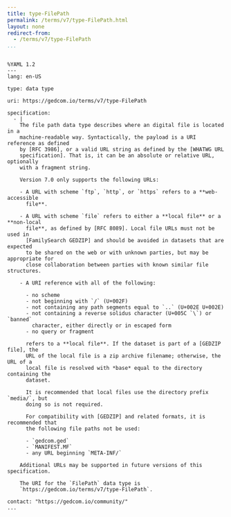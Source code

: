 ```yaml
---
title: type-FilePath
permalink: /terms/v7/type-FilePath.html
layout: none
redirect-from:
  - /terms/v7/type-FilePath
...
```


```

%YAML 1.2
---
lang: en-US

type: data type

uri: https://gedcom.io/terms/v7/type-FilePath

specification:
  - |
    The file path data type describes where an digital file is located in a
    machine-readable way. Syntactically, the payload is a URI reference as defined
    by [RFC 3986], or a valid URL string as defined by the [WHATWG URL
    specification]. That is, it can be an absolute or relative URL, optionally
    with a fragment string.
    
    Version 7.0 only supports the following URLs:
    
    - A URL with scheme `ftp`, `http`, or `https` refers to a **web-accessible
      file**.
    
    - A URL with scheme `file` refers to either a **local file** or a **non-local
      file**, as defined by [RFC 8089]. Local file URLs must not be used in
      [FamilySearch GEDZIP] and should be avoided in datasets that are expected
      to be shared on the web or with unknown parties, but may be appropriate for
      close collaboration between parties with known similar file structures.
    
    - A URI reference with all of the following:
    
      - no scheme
      - not beginning with `/` (U+002F)
      - not containing any path segments equal to `..` (U+002E U+002E)
      - not containing a reverse solidus character (U+005C `\`) or `banned`
        character, either directly or in escaped form
      - no query or fragment
    
      refers to a **local file**. If the dataset is part of a [GEDZIP file], the
      URL of the local file is a zip archive filename; otherwise, the URL of a
      local file is resolved with *base* equal to the directory containing the
      dataset.
    
      It is recommended that local files use the directory prefix `media/`, but
      doing so is not required.
    
      For compatibility with [GEDZIP] and related formats, it is recommended that
      the following file paths not be used:
    
      - `gedcom.ged`
      - `MANIFEST.MF`
      - any URL beginning `META-INF/`
    
    Additional URLs may be supported in future versions of this specification.
    
    The URI for the `FilePath` data type is
    `https://gedcom.io/terms/v7/type-FilePath`.

contact: "https://gedcom.io/community/"
...

```
